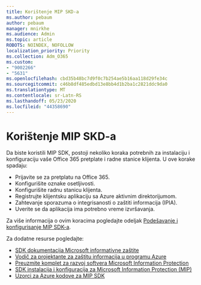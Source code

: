 ```yaml
---
title: Korištenje MIP SKD-a
ms.author: pebaum
author: pebaum
manager: mnirkhe
ms.audience: Admin
ms.topic: article
ROBOTS: NOINDEX, NOFOLLOW
localization_priority: Priority
ms.collection: Adm_O365
ms.custom:
- "9002266"
- "5631"
ms.openlocfilehash: cbd35b48bc7d9f0c7b254ae5b16aa118d29fe34c
ms.sourcegitcommit: c46b8df485edbd13e8bb4d1b2ba1c2821ddc9da0
ms.translationtype: MT
ms.contentlocale: sr-Latn-RS
ms.lasthandoff: 05/23/2020
ms.locfileid: "44358690"
---
```

# <a name="using-mip-skd"></a>Korištenje MIP SKD-a

Da biste koristili MIP SDK, postoji nekoliko koraka potrebnih za instalaciju i konfiguraciju vaše Office 365 pretplate i radne stanice klijenta. U ove korake spadaju:

- Prijavite se za pretplatu na Office 365.
- Konfigurišite oznake osetljivosti.
- Konfigurišite radnu stanicu klijenta.
- Registrujte klijentsku aplikaciju sa Azure aktivnim direktorijumom.
- Zahtevanje sporazuma o integrisanosti o zaštiti informacija (IPIA).
- Uverite se da aplikacija ima potrebno vreme izvršavanja.

Za više informacija o ovim koracima pogledajte odeljak [Podešavanje i konfigurisanje MIP SDK-a](https://docs.microsoft.com/information-protection/develop/setup-configure-mip).

Za dodatne resurse pogledajte:

- [SDK dokumentacija Microsoft informativne zaštite](https://docs.microsoft.com/information-protection/develop/)
- [Vodič za projektante za zaštitu informacija u programu Azure](https://docs.microsoft.com/azure/information-protection/develop/developers-guide)
- [Preuzmite komplet za razvoj softvera Microsoft Information Protection](https://www.microsoft.com/download/details.aspx?id=57392)
- [SDK instalacija i konfiguracija za Microsoft Information Protection (MIP)](https://docs.microsoft.com/information-protection/develop/setup-configure-mip)
- [Uzorci za Azure kodove za MIP SDK](https://azure.microsoft.com/resources/samples/?sort=0&term=mipsdk)
